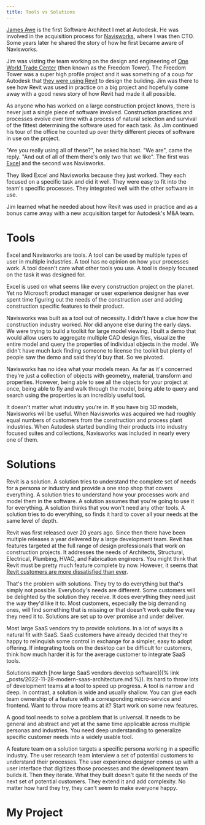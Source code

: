 ```yaml
---
title: Tools vs Solutions
---
```


[James Awe](https://www.linkedin.com/in/james-awe-4630a94/) is the first Software Architect I met at Autodesk. He was involved in the acquisition process for [Navisworks](https://en.wikipedia.org/wiki/Navisworks), where I was then CTO. Some years later he shared the story of how he first became aware of Navisworks. 

Jim was visting the team working on the design and engineering of [One World Trade Center](https://en.wikipedia.org/wiki/One_World_Trade_Center) (then known as the Freedom Tower). The Freedom Tower was a super high profile project and it was something of a coup for Autodesk that [they were using Revit](https://aecmag.com/news/bim-and-the-freedom-tower/) to design the building. Jim was there to see how Revit was used in practice on a big project and hopefully come away with a good news story of how Revit had made it all possible. 

As anyone who has worked on a large construction project knows, there is never just a single piece of software involved. Construction practices and processes evolve over time with a process of natural selection and survival of the fittest determining the software used for each task. As Jim continued his tour of the office he counted up over thirty different pieces of software in use on the project. 

"Are you really using all of these?", he asked his host. "We are", came the reply. "And out of all of them there's only two that we like". The first was [Excel](https://en.wikipedia.org/wiki/Microsoft_Excel) and the second was Navisworks.

They liked Excel and Navisworks because they just worked. They each focused on a specific task and did it well. They were easy to fit into the team's specific processes. They integrated well with the other software in use. 

Jim learned what he needed about how Revit was used in practice and as a bonus came away with a new acquisition target for Autodesk's M&A team.

# Tools

Excel and Navisworks are tools. A tool can be used by multiple types of user in multiple industries. A tool has no opinion on how your processes work. A tool doesn't care what other tools you use. A tool is deeply focused on the task it was designed for. 

Excel is used on what seems like every construction project on the planet. Yet no Microsoft product manager or user experience designer has ever spent time figuring out the needs of the construction user and adding construction specific features to their product.

Navisworks was built as a tool out of necessity. I didn't have a clue how the construction industry worked. Nor did anyone else during the early days. We were trying to build a toolkit for large model viewing. I built a demo that would allow users to aggregate multiple CAD design files, visualize the entire model and query the properties of individual objects in the model. We didn't have much luck finding someone to license the toolkit but plenty of people saw the demo and said they'd buy that. So we pivoted. 

Navisworks has no idea what your models mean. As far as it's concerned they're just a collection of objects with geometry, material, transform and properties. However, being able to see all the objects for your project at once, being able to fly and walk through the model, being able to query and search using the properties is an incredibly useful tool. 

It doesn't matter what industry you're in. If you have big 3D models, Navisworks will be useful. When Navisworks was acquired we had roughly equal numbers of customers from the construction and process plant industries. When Autodesk started bundling their products into industry focused suites and collections, Navisworks was included in nearly every one of them. 

# Solutions

Revit is a solution. A solution tries to understand the complete set of needs for a persona or industry and provide a one stop shop that covers everything. A solution tries to understand how your processes work and model them in the software. A solution assumes that you're going to use it for everything. A solution thinks that you won't need any other tools. A solution tries to do everything, so finds it hard to cover all your needs at the same level of depth. 

Revit was first released over 20 years ago. Since then there have been multiple releases a year delivered by a large development team. Revit has features targeted at the full range of design professionals that work on construction projects. It addresses the needs of Architects, Structural, Electrical, Plumbing, HVAC, and
Fabrication engineers. You might think that Revit must be pretty much feature complete by now. However, it seems that [Revit customers are more dissatisfied than ever](https://aecmag.com/bim/the-open-letter-two-years-on/).

That's the problem with solutions. They try to do everything but that's simply not possible. Everybody's needs are different. Some customers will be delighted by the solution they receive. It does everything they need just the way they'd like it to. Most customers, especially the big demanding ones, will find something that is missing or that doesn't work quite the way they need it to. Solutions are set up to over promise and under deliver. 

Most large SaaS vendors try to provide solutions. In a lot of ways its a natural fit with SaaS. SaaS customers have already decided that they're happy to relinquish some control in exchange for a simpler, easy to adopt offering. If integrating tools on the desktop can be difficult for customers, think how much harder it is for the average customer to integrate SaaS tools. 

Solutions match [how large SaaS vendors develop software]({% link _posts/2022-11-28-modern-saas-architecture.md %}). Its hard to throw lots of development teams at a tool to speed up progress. A tool is narrow and deep. In contrast, a solution is wide and usually shallow. You can give each team ownership of a feature with a corresponding micro-service and frontend. Want to throw more teams at it? Start work on some new features. 

A good tool needs to solve a problem that is universal. It needs to be general and abstract and yet at the same time applicable across multiple personas and industries. You need deep understanding to generalize specific customer needs into a widely usable tool.

A feature team on a solution targets a specific persona working in a specific industry. The user research team interview a set of potential customers to understand their processes. The user experience designer comes up with a user interface that digitizes those processes and the development team builds it. Then they iterate. What they built doesn't quite fit the needs of the next set of potential customers. They extend it and add complexity. No matter how hard they try, they can't seem to make everyone happy. 

# My Project
